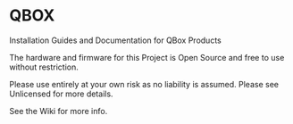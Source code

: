 # QBOX
 Installation Guides and Documentation for QBox Products

The hardware and firmware for this Project is Open Source and free to use without restriction. 

Please use entirely at your own risk as no liability is assumed. Please see Unlicensed for more details.

See the Wiki for more info.
